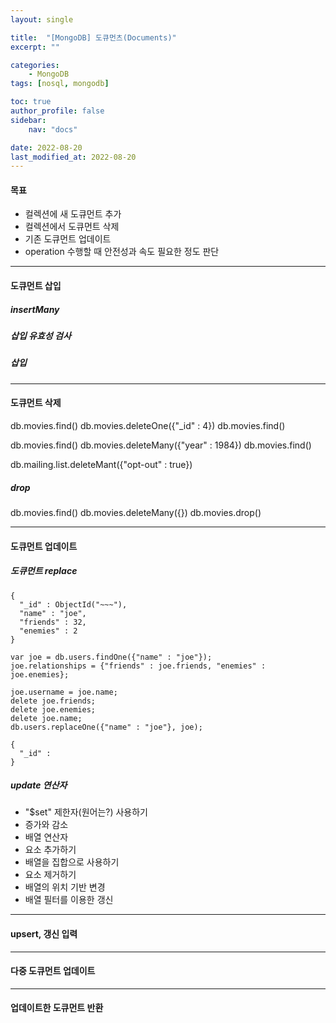 ```yaml
---
layout: single

title:  "[MongoDB] 도큐먼츠(Documents)"
excerpt: ""

categories: 
    - MongoDB
tags: [nosql, mongodb]

toc: true
author_profile: false
sidebar:
    nav: "docs"

date: 2022-08-20
last_modified_at: 2022-08-20
---
```


#### 목표
- 컬렉션에 새 도큐먼트 추가
- 컬렉션에서 도큐먼트 삭제
- 기존 도큐먼트 업데이트
- operation 수행할 때 안전성과 속도 필요한 정도 판단

---

#### 도큐먼트 삽입
##### insertMany
##### 삽입 유효성 검사
##### 삽입

---

#### 도큐먼트 삭제
db.movies.find()
db.movies.deleteOne({"_id" : 4})
db.movies.find()

db.movies.find()
db.movies.deleteMany({"year" : 1984})
db.movies.find()

db.mailing.list.deleteMant({"opt-out" : true})

##### drop
db.movies.find()
db.movies.deleteMany({})
db.movies.drop()

---

#### 도큐먼트 업데이트


##### 도큐먼트 replace
```
{
  "_id" : ObjectId("~~~"),
  "name" : "joe",
  "friends" : 32,
  "enemies" : 2
}
```

```
var joe = db.users.findOne({"name" : "joe"});
joe.relationships = {"friends" : joe.friends, "enemies" : joe.enemies};

joe.username = joe.name;
delete joe.friends;
delete joe.enemies;
delete joe.name;
db.users.replaceOne({"name" : "joe"}, joe);
```

```
{
  "_id" : 
}
```

##### update 연산자
- "$set" 제한자(원어는?) 사용하기
- 증가와 감소
- 배열 연산자
- 요소 추가하기
- 배열을 집합으로 사용하기
- 요소 제거하기
- 배열의 위치 기반 변경
- 배열 필터를 이용한 갱신

---
#### upsert, 갱신 입력

---
#### 다중 도큐먼트 업데이트

---
#### 업데이트한 도큐먼트 반환